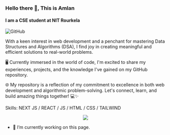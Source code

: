 ### Hello there 👋, This is Amlan
#### I am a CSE student at NIT Rourkela
![GitHub](https://arturssmirnovs.github.io/github-profile-readme-generator/images/banner.png)

 With a keen interest in web development and a penchant for mastering Data Structures and Algorithms (DSA), I find joy in creating meaningful and efficient solutions to real-world problems.

🖥️ Currently immersed in the world of code, I'm excited to share my experiences, projects, and the knowledge I've gained on my GitHub repository. 

🌐 My repository is a reflection of my commitment to excellence in both web development and algorithmic problem-solving. Let's connect, learn, and build amazing things together! 💻✨

Skills: NEXT JS / REACT / JS / HTML / CSS / TAILWIND 
<p align="center">
  <a href="https://skillicons.dev">
    <img src="https://skillicons.dev/icons?i=c,cpp,html,css,tailwind,js,react,nextjs,github&perline=5" />
  </a>
</p>

- 🔭 I’m currently working on this page. 
